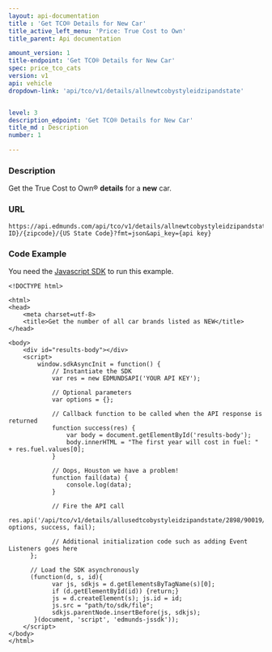 ```yaml
---
layout: api-documentation
title : 'Get TCO® Details for New Car'
title_active_left_menu: 'Price: True Cost to Own'
title_parent: Api documentation

amount_version: 1
title-endpoint: 'Get TCO® Details for New Car'
spec: price_tco_cats
version: v1
api: vehicle
dropdown-link: 'api/tco/v1/details/allnewtcobystyleidzipandstate'


level: 3
description_edpoint: 'Get TCO® Details for New Car'
title_md : Description
number: 1

---
```


### Description

Get the True Cost to Own® **details** for a **new** car.

### URL

	https://api.edmunds.com/api/tco/v1/details/allnewtcobystyleidzipandstate/{style ID}/{zipcode}/{US State Code}?fmt=json&api_key={api key}
	
### Code Example

You need the [Javascript SDK](https://github.com/EdmundsAPI/edmunds-javascript-sdk) to run this example.

	<!DOCTYPE html>

	<html>
	<head>
		<meta charset=utf-8>
		<title>Get the number of all car brands listed as NEW</title>
	</head>

	<body>
		<div id="results-body"></div>
		<script>
		  	window.sdkAsyncInit = function() {
		    	// Instantiate the SDK
				var res = new EDMUNDSAPI('YOUR API KEY');

				// Optional parameters
				var options = {};

				// Callback function to be called when the API response is returned
				function success(res) {
					var body = document.getElementById('results-body');
					body.innerHTML = "The first year will cost in fuel: " + res.fuel.values[0];
				}

				// Oops, Houston we have a problem!
				function fail(data) {
					console.log(data);
				}

				// Fire the API call
				res.api('/api/tco/v1/details/allusedtcobystyleidzipandstate/2898/90019/ca', options, success, fail);

			    // Additional initialization code such as adding Event Listeners goes here
		  };

		  // Load the SDK asynchronously
		  (function(d, s, id){
		     	var js, sdkjs = d.getElementsByTagName(s)[0];
		     	if (d.getElementById(id)) {return;}
		     	js = d.createElement(s); js.id = id;
		     	js.src = "path/to/sdk/file";
		     	sdkjs.parentNode.insertBefore(js, sdkjs);
		   }(document, 'script', 'edmunds-jssdk'));
		</script>
	</body>
	</html>